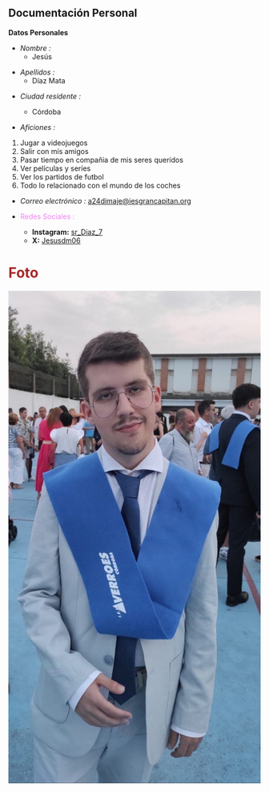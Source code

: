 ## Documentación Personal 

**Datos Personales**

- *Nombre :* 
  - Jesús
* *Apellidos :* 
  - Díaz Mata
- *Ciudad residente :* 
  - Córdoba

- *Aficiones :* 
1. Jugar a videojuegos 
2. Salir con mís amigos 
3. Pasar tiempo en compañia de mis seres querídos 
4.  Ver películas y seríes 
5.  Ver los partidos de futbol 
6.  Todo lo relacionado con el mundo de los coches

+ *Correo electrónico :* a24dimaje@iesgrancapitan.org 

+ <span style="color:violet;"> Redes Sociales : </span> 

  + **Instagram:**  [sr_Diaz_7](https://www.instagram.com/sr_diaz_7/)
  + **X:** [Jesusdm06](https://x.com/jesusdm06?t=FdMBdRQFvxgHt3q0uJOr2g&s=09)


# <span style="color:brown;"> Foto </span>

![alt](Fotojesus.jpg)

